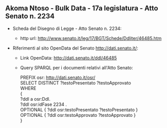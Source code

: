 ## Akoma Ntoso - Bulk Data - 17a legislatura - Atto Senato n. 2234 ##

* Scheda del Disegno di Legge - Atto Senato n. 2234:
	* http url: http://www.senato.it/leg/17/BGT/Schede/Ddliter/46485.htm

* Riferimenti al sito OpenData del Senato http://dati.senato.it/:
	* Link OpenData: http://dati.senato.it/ddl/46485
	* Query SPARQL per i documenti relativi all'Atto Senato:

        PREFIX osr: <http://dati.senato.it/osr/>  
		SELECT DISTINCT ?testoPresentato ?testoApprovato  
		WHERE  
		{  
		    ?ddl a osr:Ddl.  
		    ?ddl osr:idFase 2234 .  
		    OPTIONAL { ?ddl osr:testoPresentato ?testoPresentato }  
		    OPTIONAL { ?ddl osr:testoApprovato ?testoApprovato }  
		}
		
